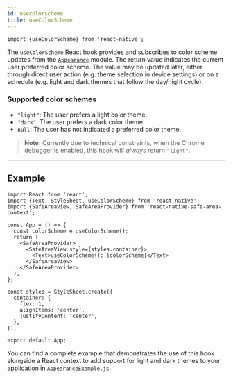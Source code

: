 ```yaml
---
id: usecolorscheme
title: useColorScheme
---
```


```tsx
import {useColorScheme} from 'react-native';
```

The `useColorScheme` React hook provides and subscribes to color scheme updates from the [`Appearance`](appearance) module. The return value indicates the current user preferred color scheme. The value may be updated later, either through direct user action (e.g. theme selection in device settings) or on a schedule (e.g. light and dark themes that follow the day/night cycle).

### Supported color schemes

- `"light"`: The user prefers a light color theme.
- `"dark"`: The user prefers a dark color theme.
- `null`: The user has not indicated a preferred color theme.

> **Note:** Currently due to technical constraints, when the Chrome debugger is enabled, this hook will _always_ return `"light"`.

---

## Example

```SnackPlayer
import React from 'react';
import {Text, StyleSheet, useColorScheme} from 'react-native';
import {SafeAreaView, SafeAreaProvider} from 'react-native-safe-area-context';

const App = () => {
  const colorScheme = useColorScheme();
  return (
    <SafeAreaProvider>
      <SafeAreaView style={styles.container}>
        <Text>useColorScheme(): {colorScheme}</Text>
      </SafeAreaView>
    </SafeAreaProvider>
  );
};

const styles = StyleSheet.create({
  container: {
    flex: 1,
    alignItems: 'center',
    justifyContent: 'center',
  },
});

export default App;
```

You can find a complete example that demonstrates the use of this hook alongside a React context to add support for light and dark themes to your application in [`AppearanceExample.js`](https://github.com/facebook/react-native/blob/main/packages/rn-tester/js/examples/Appearance/AppearanceExample.js).
